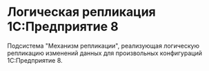 # Логическая репликация 1С:Предприятие 8

Подсистема "Механизм репликации", реализующая логическую репликацию изменений данных для произвольных конфигураций 1С:Предприятие 8.